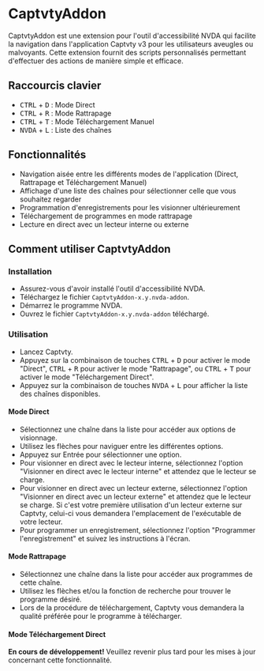# CaptvtyAddon

CaptvtyAddon est une extension pour l'outil d'accessibilité NVDA qui facilite la navigation dans l'application Captvty v3 pour les utilisateurs aveugles ou malvoyants. Cette extension fournit des scripts personnalisés permettant d'effectuer des actions de manière simple et efficace.

## Raccourcis clavier

- <kbd>CTRL</kbd> + <kbd>D</kbd> : Mode Direct
- <kbd>CTRL</kbd> + <kbd>R</kbd> : Mode Rattrapage
- <kbd>CTRL</kbd> + <kbd>T</kbd> : Mode Téléchargement Manuel
- <kbd>NVDA</kbd> + <kbd>L</kbd> : Liste des chaînes

## Fonctionnalités

- Navigation aisée entre les différents modes de l'application (Direct, Rattrapage et Téléchargement Manuel)
- Affichage d'une liste des chaînes pour sélectionner celle que vous souhaitez regarder
- Programmation d'enregistrements pour les visionner ultérieurement
- Téléchargement de programmes en mode rattrapage
- Lecture en direct avec un lecteur interne ou externe

## Comment utiliser CaptvtyAddon

### Installation

- Assurez-vous d'avoir installé l'outil d'accessibilité NVDA.
- Téléchargez le fichier `CaptvtyAddon-x.y.nvda-addon`.
- Démarrez le programme NVDA.
- Ouvrez le fichier `CaptvtyAddon-x.y.nvda-addon` téléchargé.

### Utilisation

- Lancez Captvty.
- Appuyez sur la combinaison de touches <kbd>CTRL</kbd> + <kbd>D</kbd> pour activer le mode "Direct", <kbd>CTRL</kbd> + <kbd>R</kbd> pour activer le mode "Rattrapage", ou <kbd>CTRL</kbd> + <kbd>T</kbd> pour activer le mode "Téléchargement Direct".
- Appuyez sur la combinaison de touches <kbd>NVDA</kbd> + <kbd>L</kbd> pour afficher la liste des chaînes disponibles.

#### Mode Direct

- Sélectionnez une chaîne dans la liste pour accéder aux options de visionnage.
- Utilisez les flèches pour naviguer entre les différentes options.
- Appuyez sur Entrée pour sélectionner une option.
- Pour visionner en direct avec le lecteur interne, sélectionnez l'option "Visionner en direct avec le lecteur interne" et attendez que le lecteur se charge.
- Pour visionner en direct avec un lecteur externe, sélectionnez l'option "Visionner en direct avec un lecteur externe" et attendez que le lecteur se charge. Si c'est votre première utilisation d'un lecteur externe sur Captvty, celui-ci vous demandera l'emplacement de l'exécutable de votre lecteur.
- Pour programmer un enregistrement, sélectionnez l'option "Programmer l'enregistrement" et suivez les instructions à l'écran.

#### Mode Rattrapage

- Sélectionnez une chaîne dans la liste pour accéder aux programmes de cette chaîne.
- Utilisez les flèches et/ou la fonction de recherche pour trouver le programme désiré.
- Lors de la procédure de téléchargement, Captvty vous demandera la qualité préférée pour le programme à télécharger.

#### Mode Téléchargement Direct

**En cours de développement!** Veuillez revenir plus tard pour les mises à jour concernant cette fonctionnalité.
